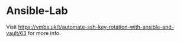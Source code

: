 # Ansible-Lab

Visit https://vmbs.uk/t/automate-ssh-key-rotation-with-ansible-and-vault/63 for more info.
